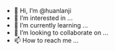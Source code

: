 - 👋 Hi, I’m @huanlanji
- 👀 I’m interested in ...
- 🌱 I’m currently learning ...
- 💞️ I’m looking to collaborate on ...
- 📫 How to reach me ...

<!---
huanlanji/huanlanji is a ✨ special ✨ repository because its `README.md` (this file) appears on your GitHub profile.
You can click the Preview link to take a look at your changes.
--->
